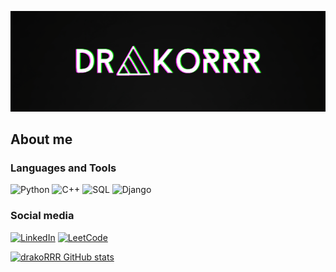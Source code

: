 ![Header](https://github.com/drakoRRR/drakorrr/blob/main/assets/MOSHED-2023-8-30-14-42-8.gif)

## About me


### Languages and Tools
![Python](https://img.shields.io/badge/-Python-090909?style=for-the-badge&logo=python&logoColor=0277BD)
![C++](https://img.shields.io/badge/-C++-090909?style=for-the-badge&logo=C%2b%2b&logoColor=00549D)
![SQL](https://img.shields.io/badge/-SQL-090909?style=for-the-badge&logo=SQL&logoColor=D1C4E9)
![Django](https://img.shields.io/badge/-Django-090909?style=for-the-badge&logo=Django&logoColor=004D40)

### Social media
[![LinkedIn](https://img.shields.io/badge/-LinkedIn-007BB6?style=for-the-badge&logo=LinkedIn&logoColor=white)](https://www.linkedin.com/in/vlad-musaelyan-5966a1278/)
[![LeetCode](https://img.shields.io/badge/-LeetCode-FFA116?style=for-the-badge&logo=LeetCode&logoColor=white)](https://leetcode.com/drakoRRR/)

[![drakoRRR GitHub stats](https://github-readme-stats.vercel.app/api?username=drakoRRR&show_icons=true&theme=dracula)](https://github.com/anuraghazra/github-readme-stats)